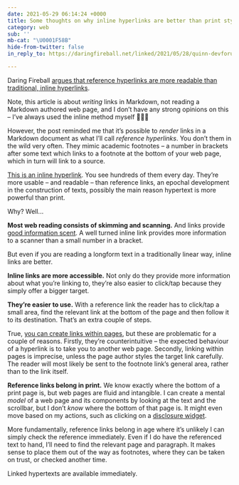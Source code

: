 ```yaml
---
date: 2021-05-29 06:14:24 +0000
title: Some thoughts on why inline hyperlinks are better than print style references
category: web
sub: ''
mb-cat: "\U0001F58B"
hide-from-twitter: false
in_reply_to: https://daringfireball.net/linked/2021/05/28/quinn-devforums-markdown

---
```

Daring Fireball [argues that reference hyperlinks are more readable than traditional, inline hyperlinks](https://daringfireball.net/linked/2021/05/28/quinn-devforums-markdown).

Note, this article is about _writing_ links in Markdown, not reading a Markdown authored web page, and I don’t have any strong opinions on this – I’ve always used the inline method myself 🤷🏻‍♂️

However, the post reminded me that it’s possible to _render_ links in a Markdown document as what I’ll call _reference hyperlinks_. You don’t them in the wild very often. They mimic academic footnotes – a number in brackets after some text which links to a footnote at the bottom of your web page, which in turn will link to a source.

[This is an inline hyperlink](https://en.wikipedia.org/wiki/Hyperlink). You see hundreds of them every day. They’re more usable – and readable – than reference links, an epochal development in the construction of texts, possibly the main reason hypertext is more powerful than print.

Why? Well...

**Most web reading consists of skimming and scanning.** And links provide [good information scent](https://www.nngroup.com/articles/information-scent/). A well turned inline link provides more information to a scanner than a small number in a bracket.

But even if you are reading a longform text in a traditionally linear way, inline links are better.

**Inline links are more accessible.** Not only do they provide more information about what you’re linking to, they’re also easier to click/tap because they simply offer a bigger target.

**They’re easier to use.** With a reference link the reader has to click/tap a small area, find the relevant link at the bottom of the page and then follow it to its destination. That’s an extra couple of steps.

True, [you can create links within pages](http://www.echoecho.com/htmllinks08.htm), but these are problematic for a couple of reasons. Firstly, they’re counterintuitive – the expected behaviour of a hyperlink is to take you to another web page. Secondly, linking within pages is imprecise, unless the page author styles the target link carefully. The reader will most likely be sent to the footnote link’s general area, rather than to the link itself.

**Reference links belong in print.** We know exactly where the bottom of a print page is, but web pages are fluid and intangible. I can create a mental _model_ of a web page and its components by looking at the text and the scrollbar, but I don’t _know_ where the bottom of that page is. It might even move based on my actions, such as clicking on a [disclosure widget](https://adrianroselli.com/2020/05/disclosure-widgets.html).

More fundamentally, reference links belong in age where it’s unlikely I can simply check the reference immediately. Even if I do have the referenced text to hand, I’ll need to find the relevant page and paragraph. It makes sense to place them out of the way as footnotes, where they can be taken on trust, or checked another time.

Linked hypertexts are available immediately.